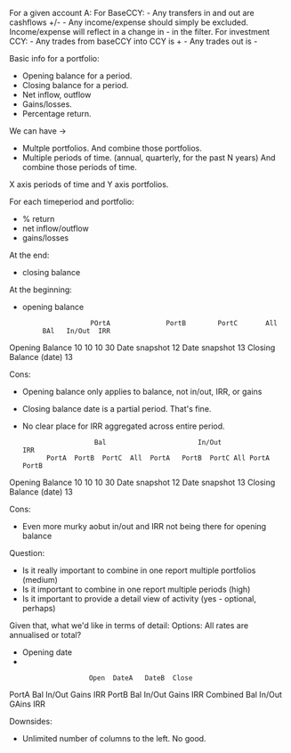 
For a given account A:
  For BaseCCY:
    - Any transfers in and out are cashflows +/-
    - Any income/expense should simply be excluded. Income/expense will reflect in a change in - in the filter.
  For investment CCY:
    - Any trades from baseCCY into CCY is +
    - Any trades out is -

Basic info for a portfolio:
 - Opening balance for a period.
 - Closing balance for a period.
 - Net inflow, outflow
 - Gains/losses.
 - Percentage return.

We can have ->
 - Multple portfolios. And combine those portfolios.
 - Multiple periods of time. (annual, quarterly, for the past N years) And combine those periods of time.

X axis periods of time and Y axis portfolios.

For each timeperiod and portfolio:
  - % return
  - net inflow/outflow
  - gains/losses

At the end:
  - closing balance

At the beginning:
  - opening balance

                         POrtA              PortB        PortC       All
			 BAl   In/Out  IRR
Opening Balance          10                 10      10      30
Date snapshot            12
Date snapshot            13
Closing Balance (date)   13

Cons:
 - Opening balance only applies to balance, not in/out, IRR, or gains
 - Closing balance date is a partial period. That's fine.
 - No clear place for IRR aggregated across entire period.


                         Bal                       In/Out                   IRR
			 PortA  PortB  PortC  All  PortA   PortB  PortC All PortA  PortB
Opening Balance          10                 10      10      30
Date snapshot            12
Date snapshot            13
Closing Balance (date)   13

Cons:
 - Even more murky aobut in/out and IRR not being there for opening balance


Question:
 - Is it really important to combine in one report multiple portfolios (medium)
 - Is it important to combine in one report multiple periods (high)
 - Is it important to provide a detail view of activity (yes - optional, perhaps)

Given that, what we'd like in terms of detail:
Options: All rates are annualised or total?
 - Opening date
 - 

                        Open  DateA   DateB  Close
PortA Bal
      In/Out
	Gains
	IRR
PortB
	Bal
	In/Out
	Gains
	IRR
Combined
	Bal
	In/Out
	GAins
	IRR

Downsides:
 - Unlimited number of columns to the left. No good.
